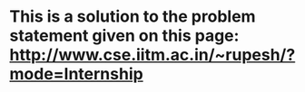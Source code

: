 # This is a solution to the problem statement given on this page: http://www.cse.iitm.ac.in/~rupesh/?mode=Internship
